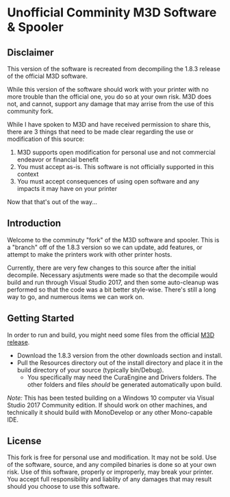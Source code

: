 # Unofficial Comminity M3D Software & Spooler

## Disclaimer

This version of the software is recreated from decompiling the 1.8.3 release of the official M3D software. 

While this version of the software should work with your printer with no more trouble than the official one, you do so at your own risk. M3D does not, and cannot, support any damage that may arrise from the use of this community fork. 

While I have spoken to M3D and have received permission to share this, there are 3 things that need to be made clear regarding the use or modification of this source:

1. M3D supports open modification for personal use and not commercial endeavor or financial benefit
1. You must accept as-is. This software is not officially supported in this context
1. You must accept consequences of using open software and any impacts it may have on your printer

Now that that's out of the way...

## Introduction

Welcome to the comminuty "fork" of the M3D software and spooler. This is a "branch" off of the 1.8.3 version so we can update, add features, or attempt to make the printers work with other printer hosts.

Currently, there are very few changes to this source after the initial decompile. Necessary asjutments were made so that the decompile would build and run through Visual Studio 2017, and then some auto-cleanup was performed so that the code was a bit better style-wise. There's still a long way to go, and numerous items we can work on. 

## Getting Started

In order to run and build, you might need some files from the official [M3D release](https://support.printm3d.com/053573-M3D-Pro-Downloads). 
* Download the 1.8.3 version from the other downloads section and install. 
* Pull the Resources directory out of the install directory and place it in the build directory of your source (typically bin/Debug). 
  * You specifically may need the CuraEngine and Drivers folders. The other folders and files *should* be generated automatically upon build. 
  
 *Note:* This has been tested building on a Windows 10 computer via Visual Studio 2017 Community edition. If should work on other machines, and technically it should build with MonoDevelop or any other Mono-capable IDE. 

## License

This fork is free for personal use and modification. It may not be sold. Use of the software, source, and any compiled binaries is done so at your own risk. Use of this software, properly or improperly, may break your printer. You accept full responsibility and liablity of any damages that may result should you choose to use this software. 
